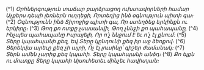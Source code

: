 
(^1) _Օրհներգություն տաճար բարձրացող ուխտավորների համար
Աչքերս դեպի լեռներն ուղղեցի,
Որտեղից ինձ օգնություն պիտի գա։_
(^2) _Օգնությունն ինձ Տիրոջից պիտի գա,
Որ ստեղծեց երկինքն ու երկիրը։_
(^3) _Թող քո ոտքը չսասանվի,
Թող չննջի քո պահապանը,_
(^4) _Ինչպես պահապանը Իսրայելի,
Որ ո՛չ ննջում է եւ ո՛չ էլ քնում։_
(^5) _Տերը կպահպանի քեզ,
Եվ Տերը կընդունի քեզ իր աջ ձեռքով։_
(^6) _Ցերեկվա արեւը քեզ չի այրի,
Ոչ էլ լուսինը՝ գիշեր ժամանակ։_
(^7) _Տերն ամեն չարից քեզ կպահի.
Տերը կպահպանի անձդ։_
(^8) _Քո ելքն ու մուտքը Տերը կպահի
Այսուհետեւ մինչեւ հավիտյան։_
